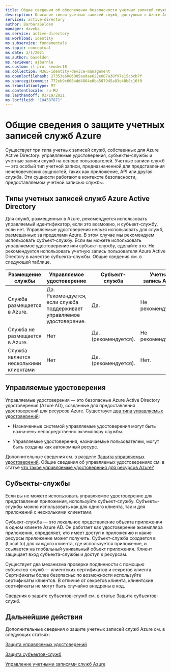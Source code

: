```yaml
---
title: Общие сведения об обеспечении безопасности учетных записей служб Azure Active Directory
description: Описание типов учетных записей служб, доступных в Azure Active Directory.
services: active-directory
author: BarbaraSelden
manager: daveba
ms.service: active-directory
ms.workload: identity
ms.subservice: fundamentals
ms.topic: conceptual
ms.date: 3/1/2021
ms.author: baselden
ms.reviewer: ajburnle
ms.custom: it-pro, seodec18
ms.collection: M365-identity-device-management
ms.openlocfilehash: 27353e6086085aadae622e007a38f97e15cbcb7f
ms.sourcegitcommit: 772eb9c6684dd4864e0ba507945a83e48b8c16f0
ms.translationtype: MT
ms.contentlocale: ru-RU
ms.lasthandoff: 03/19/2021
ms.locfileid: "104587871"
---
```

# <a name="introduction-to-securing-azure-service-accounts"></a>Общие сведения о защите учетных записей служб Azure

Существует три типа учетных записей служб, собственных для Azure Active Directory: управляемые удостоверения, субъекты-службы и учетные записи служб на основе пользователей. Учетные записи служб — это особый тип учетной записи, предназначенной для представления нечеловеческих сущностей, таких как приложение, API или другая служба. Эти сущности работают в контексте безопасности, предоставляемом учетной записью службы. 

## <a name="types-of-azure-active-directory-service-accounts"></a>Типы учетных записей служб Azure Active Directory

Для служб, размещенных в Azure, рекомендуется использовать управляемый идентификатор, если это возможно, и субъект-службу, если нет. Управляемые удостоверения нельзя использовать для служб, размещенных за пределами Azure. В этом случае мы рекомендуем использовать субъект-службу. Если вы можете использовать управляемое удостоверение или субъект-службу, сделайте это. Не рекомендуется использовать учетную запись пользователя Azure Active Directory в качестве субъекта-службы. Общие сведения см. в следующей таблице.
 

| Размещение службы| Управляемое удостоверение| Субъект-служба| Учетная запись Azure |
| - | - | - | - |
|Служба размещается в Azure.| Да. <br>Рекомендуется, если служба <br>поддерживает управляемое удостоверение.| Да.| Не рекомендуется. |
| Служба не размещается в Azure.| Нет| Да. (рекомендуется).| Не рекомендуется. |
| Служба является несколькими клиентами| Нет| Да. (рекомендуется).| Нет. |


## <a name="managed-identities"></a>Управляемые удостоверения

Управляемые удостоверения — это безопасные Azure Active Directory удостоверения (Azure AD), созданные для предоставления удостоверений для ресурсов Azure. Существует [два типа управляемых удостоверений](../managed-identities-azure-resources/overview.md#managed-identity-types): 
 
* Назначенные системой управляемые удостоверения могут быть назначены непосредственно экземпляру службы. 

* Управляемые удостоверения, назначаемые пользователем, могут быть созданы как автономный ресурс. 

Дополнительные сведения см. в разделе [Защита управляемых удостоверений](service-accounts-managed-identities.md). Общие сведения об управляемых удостоверениях см. в статье [что такое управляемые удостоверения для ресурсов Azure?](../managed-identities-azure-resources/overview.md)

## <a name="service-principals"></a>Субъекты-службы

Если вы не можете использовать управляемое удостоверение для представления приложения, используйте субъект-службу. Субъекты-службы можно использовать как для одного клиента, так и для приложений с несколькими клиентами. 

Субъект-служба — это локальное представление объекта приложения в одном клиенте Azure AD. Он работает как удостоверение экземпляра приложения, определяет, кто имеет доступ к приложению и какие ресурсы приложение может получить. Субъект-служба создается в (Local to) для каждого клиента, где используется приложение, и ссылается на глобальный уникальный объект приложения. Клиент защищает вход субъекта-службы и доступ к ресурсам.

Существует два механизма проверки подлинности с помощью субъектов-служб — клиентских сертификатов и секретов клиента. Сертификаты более безопасны: по возможности используйте сертификаты клиентов. В отличие от секретов клиента, клиентские сертификаты не могут быть случайно внедрены в код.

Сведения о защите субъектов-служб см. в статье Защита субъектов-служб.

 
## <a name="next-steps"></a>Дальнейшие действия


Дополнительные сведения о защите учетных записей служб Azure см. в следующих статьях:

[Защита управляемых удостоверений](service-accounts-managed-identities.md)

[Защита субъектов-служб](service-accounts-principal.md)

[Управление учетными записями служб Azure](service-accounts-governing-azure.md)
